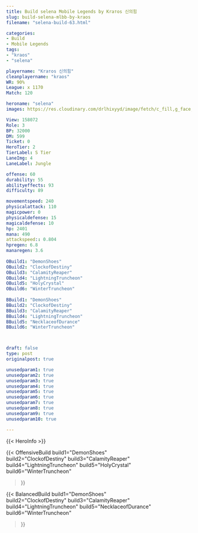```yaml
---
title: Build selena Mobile Legends by Kraтos 신의힘
slug: build-selena-mlbb-by-kraos
filename: "selena-build-63.html"

categories: 
- Build 
- Mobile Legends
tags: 
- "kraos"
- "selena"

playername: "Kraтos 신의힘"
cleanplayername: "kraos"
WR: 90%
League: x 1170
Match: 120 

heroname: "selena"
images: https://res.cloudinary.com/drlhixyyd/image/fetch/c_fill,g_face,f_auto/https://cdn2-build.mobagenie.my.id/p/images/banner/full/selena.jpg

View: 158072 
Role: 3 
BP: 32000
DM: 599 
Ticket: 0 
HeroTier: 2 
TierLabel: S Tier 
LaneImg: 4
LaneLabel: Jungle

offense: 60 
durability: 55 
abilityeffects: 93 
difficulty: 89 

movementspeed: 240
physicalattack: 110
magicpower: 0
physicaldefense: 15
magicaldefense: 10
hp: 2401
mana: 490
attackspeed:: 0.804
hpregen: 6.8
manaregen: 3.6
 
OBuild1: "DemonShoes"  
OBuild2: "ClockofDestiny" 
OBuild3: "CalamityReaper" 
OBuild4: "LightningTruncheon" 
OBuild5: "HolyCrystal" 
OBuild6: "WinterTruncheon" 
 
BBuild1: "DemonShoes"  
BBuild2: "ClockofDestiny" 
BBuild3: "CalamityReaper" 
BBuild4: "LightningTruncheon" 
BBuild5: "NecklaceofDurance" 
BBuild6: "WinterTruncheon"



draft: false
type: post
originalpost: true

unusedparam1: true
unusedparam2: true
unusedparam3: true
unusedparam4: true
unusedparam5: true
unusedparam6: true
unusedparam7: true
unusedparam8: true
unusedparam9: true
unusedparam10: true

---
```


{{< HeroInfo >}} 

{{< OffensiveBuild 
build1="DemonShoes"  
build2="ClockofDestiny" 
build3="CalamityReaper" 
build4="LightningTruncheon" 
build5="HolyCrystal" 
build6="WinterTruncheon" 
 >}} 

{{< BalancedBuild 
build1="DemonShoes"  
build2="ClockofDestiny" 
build3="CalamityReaper" 
build4="LightningTruncheon" 
build5="NecklaceofDurance" 
build6="WinterTruncheon" 
 >}}

